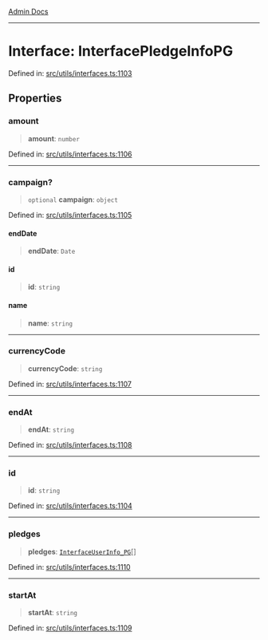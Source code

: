 [Admin Docs](/)

***

# Interface: InterfacePledgeInfoPG

Defined in: [src/utils/interfaces.ts:1103](https://github.com/PalisadoesFoundation/talawa-admin/blob/main/src/utils/interfaces.ts#L1103)

## Properties

### amount

> **amount**: `number`

Defined in: [src/utils/interfaces.ts:1106](https://github.com/PalisadoesFoundation/talawa-admin/blob/main/src/utils/interfaces.ts#L1106)

***

### campaign?

> `optional` **campaign**: `object`

Defined in: [src/utils/interfaces.ts:1105](https://github.com/PalisadoesFoundation/talawa-admin/blob/main/src/utils/interfaces.ts#L1105)

#### endDate

> **endDate**: `Date`

#### id

> **id**: `string`

#### name

> **name**: `string`

***

### currencyCode

> **currencyCode**: `string`

Defined in: [src/utils/interfaces.ts:1107](https://github.com/PalisadoesFoundation/talawa-admin/blob/main/src/utils/interfaces.ts#L1107)

***

### endAt

> **endAt**: `string`

Defined in: [src/utils/interfaces.ts:1108](https://github.com/PalisadoesFoundation/talawa-admin/blob/main/src/utils/interfaces.ts#L1108)

***

### id

> **id**: `string`

Defined in: [src/utils/interfaces.ts:1104](https://github.com/PalisadoesFoundation/talawa-admin/blob/main/src/utils/interfaces.ts#L1104)

***

### pledges

> **pledges**: [`InterfaceUserInfo_PG`](utils\interfaces\README\interfaces\InterfaceUserInfo_PG.md)[]

Defined in: [src/utils/interfaces.ts:1110](https://github.com/PalisadoesFoundation/talawa-admin/blob/main/src/utils/interfaces.ts#L1110)

***

### startAt

> **startAt**: `string`

Defined in: [src/utils/interfaces.ts:1109](https://github.com/PalisadoesFoundation/talawa-admin/blob/main/src/utils/interfaces.ts#L1109)

